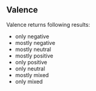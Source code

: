 ## Valence

Valence returns following results:
- only negative
- mostly negative
- mostly neutral
- mostly positive
- only positive
- only neutral
- mostly mixed
- only mixed
